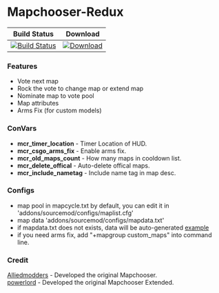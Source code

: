 # Mapchooser-Redux
  
  
|Build Status|Download|
|---|---
|[![Build Status](https://img.shields.io/travis/Kxnrl/Mapchooser-Redux/master.svg?style=flat-square)](https://travis-ci.org/Kxnrl/Mapchooser-Redux?branch=master) |[![Download](https://static.kxnrl.com/images/web/buttons/download.png)](https://build.kxnrl.com/Mapchooser-Redux/)  

  
  
### Features  
* Vote next map  
* Rock the vote to change map or extend map  
* Nominate map to vote pool
* Map attributes  
* Arms Fix (for custom models)
  
  
### ConVars  
- **mcr_timer_location**  - Timer Location of HUD.  
- **mcr_csgo_arms_fix**   - Enable arms fix.  
- **mcr_old_maps_count**  - How many maps in cooldown list.  
- **mcr_delete_offical**  - Auto-delete offical maps. 
- **mcr_include_nametag** - Include name tag in map desc.  
  
  
### Configs
* map pool in mapcycle.txt by default, you can edit it in 'addons/sourcemod/configs/maplist.cfg'
* map data 'addons/sourcemod/configs/mapdata.txt' 
* if mapdata.txt does not exists, data will be auto-generated  [example](https://github.com/CSGOGAMERS-Community/CG-Server/blob/master/ZombieEscape/mapdata.txt)  
* if you need arms fix, add "+mapgroup custom_maps" into command line.
  
  
### Credit  
[Alliedmodders](https://github.com/alliedmodders) - Developed the original Mapchooser.  
[powerlord](https://github.com/powerlord/sourcemod-mapchooser-extended) - Developed the original Mapchooser Extended.  
